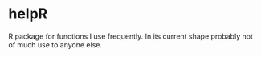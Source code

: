 # helpR
R package for functions I use frequently. In its current shape probably not of much use to anyone else.
